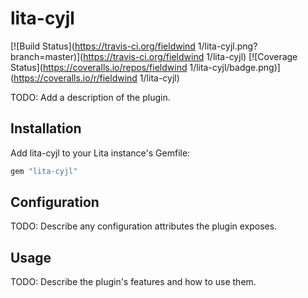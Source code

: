 # lita-cyjl

[![Build Status](https://travis-ci.org/fieldwind 1/lita-cyjl.png?branch=master)](https://travis-ci.org/fieldwind 1/lita-cyjl)
[![Coverage Status](https://coveralls.io/repos/fieldwind 1/lita-cyjl/badge.png)](https://coveralls.io/r/fieldwind 1/lita-cyjl)

TODO: Add a description of the plugin.

## Installation

Add lita-cyjl to your Lita instance's Gemfile:

``` ruby
gem "lita-cyjl"
```

## Configuration

TODO: Describe any configuration attributes the plugin exposes.

## Usage

TODO: Describe the plugin's features and how to use them.
